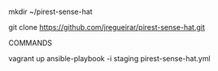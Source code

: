 
mkdir ~/pirest-sense-hat

git clone https://github.com/jregueirar/pirest-sense-hat.git 

COMMANDS


vagrant up 
ansible-playbook -i staging pirest-sense-hat.yml 
